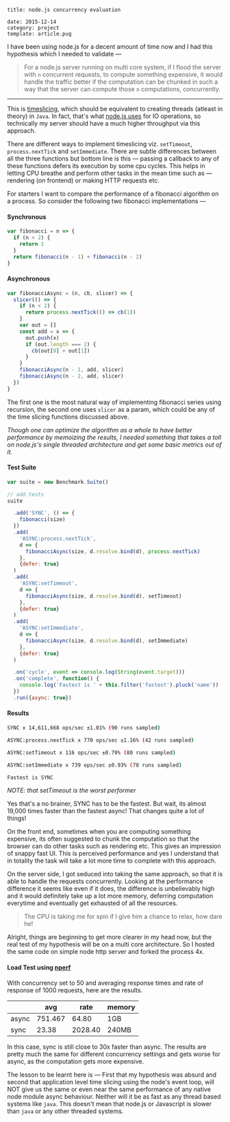 ```metadata
title: node.js concurrency evaluation

date: 2015-12-14
category: project
template: article.pug
```

I have been using node.js for a decent amount of time now and I had this hypothesis which I needed to validate —

> For a node.js server running on multi core system, if I flood the server with `n` concurrent requests, to compute something expensive, it would handle the traffic better if the computation can be chunked in such a way that the server can compute those `n` computations, concurrently.

---

This is [timeslicing](https://en.wikipedia.org/wiki/Computer_multitasking), which should be equivalent to creating threads (atleast in theory) in `Java`. In fact, that's what [node.js uses](https://strongloop.com/strongblog/node-js-is-faster-than-java/) for IO operations, so technically my server should have a much higher throughput via this approach.

There are different ways to implement timeslicing viz. `setTimeout`, `process.nextTick` and `setImmediate`. There are subtle differences between all the three functions but bottom line is this — passing a callback to any of these functions defers its execution by some cpu cycles. This helps in letting CPU breathe and perform other tasks in the mean time such as — rendering (on frontend) or making HTTP requests etc.

For starters I want to compare the performance of a fibonacci algorithm on a process. So consider the following two fibonacci implementations —

#### Synchronous

```javascript
var fibonacci = n => {
  if (n < 2) {
    return 1
  }
  return fibonacci(n - 1) + fibonacci(n - 2)
}
```

#### Asynchronous

```javascript
var fibonacciAsync = (n, cb, slicer) => {
  slicer(() => {
    if (n < 2) {
      return process.nextTick(() => cb(1))
    }
    var out = []
    const add = x => {
      out.push(x)
      if (out.length === 2) {
        cb(out[0] + out[1])
      }
    }
    fibonacciAsync(n - 1, add, slicer)
    fibonacciAsync(n - 2, add, slicer)
  })
}
```

The first one is the most natural way of implementing fibonacci series using recursion, the second one uses `slicer` as a param, which could be any of the time slicing functions discussed above.

_Though one can optimize the algorithm as a whole to have better performance by memoizing the results, I needed something that takes a toll on node.js's single threaded architecture and get some basic metrics out of it._

#### Test Suite

```javascript
var suite = new Benchmark.Suite()

// add tests
suite

  .add('SYNC', () => {
    fibonacci(size)
  })
  .add(
    'ASYNC:process.nextTick',
    d => {
      fibonacciAsync(size, d.resolve.bind(d), process.nextTick)
    },
    {defer: true}
  )
  .add(
    'ASYNC:setTimeout',
    d => {
      fibonacciAsync(size, d.resolve.bind(d), setTimeout)
    },
    {defer: true}
  )
  .add(
    'ASYNC:setImmediate',
    d => {
      fibonacciAsync(size, d.resolve.bind(d), setImmediate)
    },
    {defer: true}
  )

  .on('cycle', event => console.log(String(event.target)))
  .on('complete', function() {
    console.log('Fastest is ' + this.filter('fastest').pluck('name'))
  })
  .run({async: true})
```

#### Results

```bash
SYNC x 14,611,668 ops/sec ±1.01% (90 runs sampled)

ASYNC:process.nextTick x 770 ops/sec ±1.16% (42 runs sampled)

ASYNC:setTimeout x 116 ops/sec ±0.79% (80 runs sampled)

ASYNC:setImmediate x 739 ops/sec ±0.93% (78 runs sampled)

Fastest is SYNC
```

_NOTE: that setTimeout is the worst performer_

Yes that's a no brainer, SYNC has to be the fastest. But wait, its almost 19,000 times faster than the fastest async! That changes quite a lot of things!

On the front end, sometimes when you are computing something expensive, its often suggested to chunk the computation so that the browser can do other tasks such as rendering etc. This gives an impression of snappy fast UI. This is perceived performance and yes I understand that in totality the task will take a lot more time to complete with this approach.

On the server side, I got seduced into taking the same approach, so that it is able to handle the requests concurrently. Looking at the performance difference it seems like even if it does, the difference is unbelievably high and it would definitely take up a lot more memory, deferring computation everytime and eventually get exhausted of all the resources.

> The CPU is taking me for spin if I give him a chance to relax, how dare he!

Alright, things are beginning to get more clearer in my head now, but the real test of my hypothesis will be on a multi core architecture. So I hosted the same code on simple node http server and forked the process 4x.

#### Load Test using [nperf](npmjs.com/package/nperf)

With concurrency set to 50 and averaging response times and rate of response of 1000 requests, here are the results.

|       | avg     | rate    | memory |
| ----- | ------- | ------- | ------ |
| async | 751.467 | 64.80   | 1GB    |
| sync  | 23.38   | 2028.40 | 240MB  |

In this case, sync is still close to 30x faster than async. The results are pretty much the same for different concurrency settings and gets worse for async, as the computation gets more expensive.

The lesson to be learnt here is — First that my hypothesis was absurd and second that application level time slicing using the node's event loop, will NOT give us the same or even near the same performance of any native node module async behaviour. Neither will it be as fast as any thread based systems like `java`. This doesn't mean that node.js or Javascript is slower than `java` or any other threaded systems.

